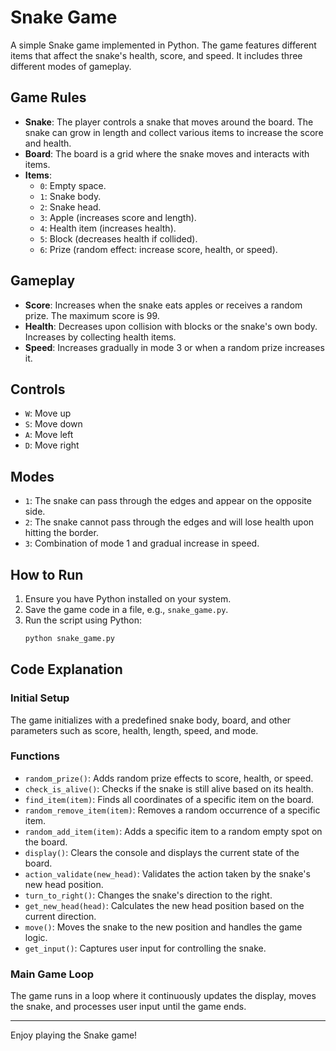 # Snake Game

A simple Snake game implemented in Python. The game features different items that affect the snake's health, score, and speed. It includes three different modes of gameplay.

## Game Rules

- **Snake**: The player controls a snake that moves around the board. The snake can grow in length and collect various items to increase the score and health.
- **Board**: The board is a grid where the snake moves and interacts with items.
- **Items**:
  - `0`: Empty space.
  - `1`: Snake body.
  - `2`: Snake head.
  - `3`: Apple (increases score and length).
  - `4`: Health item (increases health).
  - `5`: Block (decreases health if collided).
  - `6`: Prize (random effect: increase score, health, or speed).

## Gameplay

- **Score**: Increases when the snake eats apples or receives a random prize. The maximum score is 99.
- **Health**: Decreases upon collision with blocks or the snake's own body. Increases by collecting health items.
- **Speed**: Increases gradually in mode 3 or when a random prize increases it.

## Controls

- `W`: Move up
- `S`: Move down
- `A`: Move left
- `D`: Move right

## Modes

- `1`: The snake can pass through the edges and appear on the opposite side.
- `2`: The snake cannot pass through the edges and will lose health upon hitting the border.
- `3`: Combination of mode 1 and gradual increase in speed.

## How to Run

1. Ensure you have Python installed on your system.
2. Save the game code in a file, e.g., `snake_game.py`.
3. Run the script using Python:
    ```sh
    python snake_game.py
    ```

## Code Explanation

### Initial Setup
The game initializes with a predefined snake body, board, and other parameters such as score, health, length, speed, and mode.

### Functions

- `random_prize()`: Adds random prize effects to score, health, or speed.
- `check_is_alive()`: Checks if the snake is still alive based on its health.
- `find_item(item)`: Finds all coordinates of a specific item on the board.
- `random_remove_item(item)`: Removes a random occurrence of a specific item.
- `random_add_item(item)`: Adds a specific item to a random empty spot on the board.
- `display()`: Clears the console and displays the current state of the board.
- `action_validate(new_head)`: Validates the action taken by the snake's new head position.
- `turn_to_right()`: Changes the snake's direction to the right.
- `get_new_head(head)`: Calculates the new head position based on the current direction.
- `move()`: Moves the snake to the new position and handles the game logic.
- `get_input()`: Captures user input for controlling the snake.

### Main Game Loop

The game runs in a loop where it continuously updates the display, moves the snake, and processes user input until the game ends.

---

Enjoy playing the Snake game!
